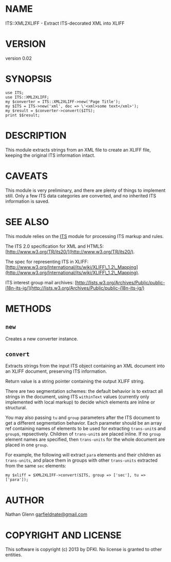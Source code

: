 # NAME

ITS::XML2XLIFF - Extract ITS-decorated XML into XLIFF

# VERSION

version 0.02

# SYNOPSIS

    use ITS;
    use ITS::XML2XLIFF;
    my $converter = ITS::XML2XLIFF->new('Page Title');
    my $ITS = ITS->new('xml', doc => \'<xml>some text</xml>');
    my $result = $converter->convert($ITS);
    print $$result;

# DESCRIPTION

This module extracts strings from an XML file to create an XLIFF file,
keeping the original ITS information intact.

# CAVEATS

This module is very preliminary, and there are plenty of things to
implement still. Only a few ITS data categories are converted, and no
inherited ITS information is saved.

# SEE ALSO

This module relies on the [ITS](http://search.cpan.org/perldoc?ITS) module for processing ITS markup and rules.

The ITS 2.0 specification for XML and HTML5: [http://www.w3.org/TR/its20/](http://www.w3.org/TR/its20/).

The spec for representing ITS in XLIFF:
[http://www.w3.org/International/its/wiki/XLIFF\_1.2\_Mapping](http://www.w3.org/International/its/wiki/XLIFF\_1.2\_Mapping).

ITS interest group mail archives:
[http://lists.w3.org/Archives/Public/public-i18n-its-ig/](http://lists.w3.org/Archives/Public/public-i18n-its-ig/)

# METHODS

## `new`

Creates a new converter instance.

## `convert`

Extracts strings from the input ITS object containing an XML document
into an XLIFF document, preserving ITS information.

Return value is a string pointer containing the output XLIFF string.

There are two segmentation schemes: the default behavior is to extract
all strings in the document, using ITS `withinText` values (currently
only implemented with local markup) to decide which elements are inline
or structural.

You may also passing `tu` and `group` parameters after the ITS document
to get a different segmentation behavior. Each parameter should be an
array ref containing names of elements to be used for extracting
`trans-unit`s and `group`s, repsectively. Children of `trans-unit`s are
placed inline. If no `group` element names are specified, then `trans-units`
for the whole document are placed in one `group`.

For example, the following will extract `para` elements and their children
as `trans-units`, and place them in groups with other `trans-units` extracted
from the same `sec` elements:

	my $xliff = $XML2XLIFF->convert($ITS, group => ['sec'], tu => ['para']);

# AUTHOR

Nathan Glenn <garfieldnate@gmail.com>

# COPYRIGHT AND LICENSE

This software is copyright (c) 2013 by DFKI.  No
license is granted to other entities.
